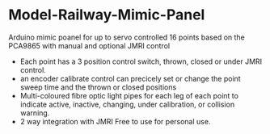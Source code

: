 # Model-Railway-Mimic-Panel
Arduino mimic poanel for up to servo controlled 16 points based on the PCA9865 with manual and optional JMRI control
* Each point has a 3 position control switch, thrown, closed or under JMRI control. 
* an encoder calibrate control can precicely set or change the point sweep time and the thrown or closed positions
* Multi-coloured fibre optic light pipes for each leg of each point to indicate active, inactive, changing, under calibration, or collision warning.
* 2 way integration with JMRI
Free to use for personal use. 
